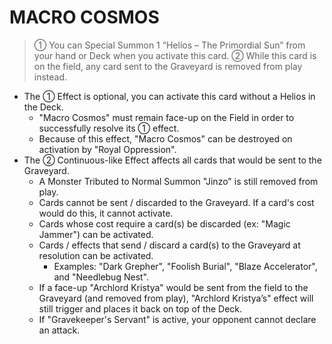 
# MACRO COSMOS  
> ① You can Special Summon 1 “Helios – The Primordial Sun” from your hand or Deck when you activate this card. ② While this card is on the field, any card sent to the Graveyard is removed from play instead.

*   The ① Effect is optional, you can activate this card without a Helios in the Deck.
    *   "Macro Cosmos" must remain face-up on the Field in order to successfully resolve its ① effect.
    *   Because of this effect, "Macro Cosmos" can be destroyed on activation by "Royal Oppression".
*   The ② Continuous-like Effect affects all cards that would be sent to the Graveyard.
    *   A Monster Tributed to Normal Summon "Jinzo" is still removed from play.
    *   Cards cannot be sent / discarded to the Graveyard. If a card's cost would do this, it cannot activate.
    *   Cards whose cost require a card(s) be discarded (ex: "Magic Jammer") can be activated.
    *   Cards / effects that send / discard a card(s) to the Graveyard at resolution can be activated.
        *   Examples: "Dark Grepher", "Foolish Burial", "Blaze Accelerator", and "Needlebug Nest".
    *   If a face-up "Archlord Kristya" would be sent from the field to the Graveyard (and removed from play), "Archlord Kristya’s" effect will still trigger and places it back on top of the Deck.
    *   If "Gravekeeper's Servant" is active, your opponent cannot declare an attack.

  